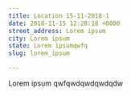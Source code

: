 ```yaml
---
title: Location 15-11-2018-1
date: 2018-11-15 12:28:18 +0000
street_address: Lorem ipsum
city: Lorem ipsum
state: Lorem ipsumqwfq
slug: lorem_ipsum

---
```

Lorem ipsum qwfqwdqwdqwdqdw